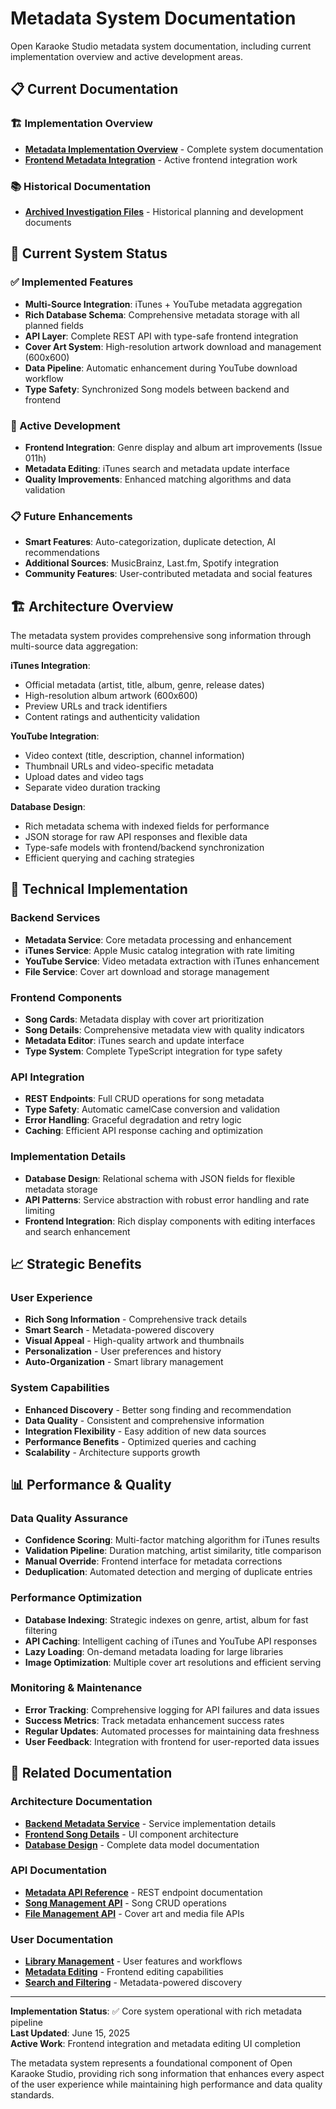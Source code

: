 # Metadata System Documentation

Open Karaoke Studio metadata system documentation, including current implementation overview and active development areas.

## 📋 Current Documentation

### 🏗️ Implementation Overview
- **[Metadata Implementation Overview](metadata-implementation-overview.md)** - Complete system documentation
- **[Frontend Metadata Integration](frontend-integration.md)** - Active frontend integration work

### 📚 Historical Documentation
- **[Archived Investigation Files](archived/)** - Historical planning and development documents

## 🎯 Current System Status

### ✅ Implemented Features
- **Multi-Source Integration**: iTunes + YouTube metadata aggregation
- **Rich Database Schema**: Comprehensive metadata storage with all planned fields
- **API Layer**: Complete REST API with type-safe frontend integration
- **Cover Art System**: High-resolution artwork download and management (600x600)
- **Data Pipeline**: Automatic enhancement during YouTube download workflow
- **Type Safety**: Synchronized Song models between backend and frontend

### 🔄 Active Development
- **Frontend Integration**: Genre display and album art improvements (Issue 011h)
- **Metadata Editing**: iTunes search and metadata update interface
- **Quality Improvements**: Enhanced matching algorithms and data validation

### 📋 Future Enhancements
- **Smart Features**: Auto-categorization, duplicate detection, AI recommendations
- **Additional Sources**: MusicBrainz, Last.fm, Spotify integration
- **Community Features**: User-contributed metadata and social features

## 🏗️ Architecture Overview

The metadata system provides comprehensive song information through multi-source data aggregation:

**iTunes Integration**:
- Official metadata (artist, title, album, genre, release dates)
- High-resolution album artwork (600x600)
- Preview URLs and track identifiers
- Content ratings and authenticity validation

**YouTube Integration**:
- Video context (title, description, channel information)
- Thumbnail URLs and video-specific metadata
- Upload dates and video tags
- Separate video duration tracking

**Database Design**:
- Rich metadata schema with indexed fields for performance
- JSON storage for raw API responses and flexible data
- Type-safe models with frontend/backend synchronization
- Efficient querying and caching strategies

## 🔧 Technical Implementation

### Backend Services
- **Metadata Service**: Core metadata processing and enhancement
- **iTunes Service**: Apple Music catalog integration with rate limiting
- **YouTube Service**: Video metadata extraction with iTunes enhancement
- **File Service**: Cover art download and storage management

### Frontend Components
- **Song Cards**: Metadata display with cover art prioritization
- **Song Details**: Comprehensive metadata view with quality indicators
- **Metadata Editor**: iTunes search and update interface
- **Type System**: Complete TypeScript integration for type safety

### API Integration
- **REST Endpoints**: Full CRUD operations for song metadata
- **Type Safety**: Automatic camelCase conversion and validation
- **Error Handling**: Graceful degradation and retry logic
- **Caching**: Efficient API response caching and optimization

### Implementation Details
- **Database Design**: Relational schema with JSON fields for flexible metadata storage
- **API Patterns**: Service abstraction with robust error handling and rate limiting
- **Frontend Integration**: Rich display components with editing interfaces and search enhancement

## 📈 Strategic Benefits

### User Experience
- **Rich Song Information** - Comprehensive track details
- **Smart Search** - Metadata-powered discovery
- **Visual Appeal** - High-quality artwork and thumbnails
- **Personalization** - User preferences and history
- **Auto-Organization** - Smart library management

### System Capabilities
- **Enhanced Discovery** - Better song finding and recommendation
- **Data Quality** - Consistent and comprehensive information
- **Integration Flexibility** - Easy addition of new data sources
- **Performance Benefits** - Optimized queries and caching
- **Scalability** - Architecture supports growth

## 📊 Performance & Quality

### Data Quality Assurance
- **Confidence Scoring**: Multi-factor matching algorithm for iTunes results
- **Validation Pipeline**: Duration matching, artist similarity, title comparison
- **Manual Override**: Frontend interface for metadata corrections
- **Deduplication**: Automated detection and merging of duplicate entries

### Performance Optimization
- **Database Indexing**: Strategic indexes on genre, artist, album for fast filtering
- **API Caching**: Intelligent caching of iTunes and YouTube API responses
- **Lazy Loading**: On-demand metadata loading for large libraries
- **Image Optimization**: Multiple cover art resolutions and efficient serving

### Monitoring & Maintenance
- **Error Tracking**: Comprehensive logging for API failures and data issues
- **Success Metrics**: Track metadata enhancement success rates
- **Regular Updates**: Automated processes for maintaining data freshness
- **User Feedback**: Integration with frontend for user-reported data issues

## 🔗 Related Documentation

### Architecture Documentation
- **[Backend Metadata Service](../../../architecture/backend/services/metadata-service.md)** - Service implementation details
- **[Frontend Song Details](../../../architecture/frontend/components/song-details-system.md)** - UI component architecture
- **[Database Design](../../../architecture/backend/database-design.md)** - Complete data model documentation

### API Documentation
- **[Metadata API Reference](../../../api/metadata.md)** - REST endpoint documentation
- **[Song Management API](../../../api/songs.md)** - Song CRUD operations
- **[File Management API](../../../api/files.md)** - Cover art and media file APIs

### User Documentation
- **[Library Management](../../../user-guide/library-management.md)** - User features and workflows
- **[Metadata Editing](../../../user-guide/metadata-editing.md)** - Frontend editing capabilities
- **[Search and Filtering](../../../user-guide/search-filtering.md)** - Metadata-powered discovery

---

**Implementation Status**: ✅ Core system operational with rich metadata pipeline  
**Last Updated**: June 15, 2025  
**Active Work**: Frontend integration and metadata editing UI completion

The metadata system represents a foundational component of Open Karaoke Studio, providing rich song information that enhances every aspect of the user experience while maintaining high performance and data quality standards.
